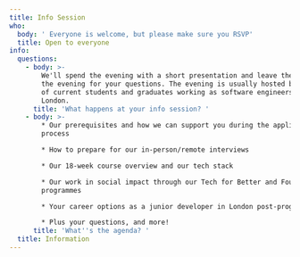 ```yaml
---
title: Info Session
who:
  body: ' Everyone is welcome, but please make sure you RSVP'
  title: Open to everyone
info:
  questions:
    - body: >-
        We'll spend the evening with a short presentation and leave the rest of
        the evening for your questions. The evening is usually hosted by a panel
        of current students and graduates working as software engineers in
        London.
      title: 'What happens at your info session? '
    - body: >-
        * Our prerequisites and how we can support you during the application
        process

        * How to prepare for our in-person/remote interviews

        * Our 18-week course overview and our tech stack

        * Our work in social impact through our Tech for Better and Founders
        programmes

        * Your career options as a junior developer in London post-programme

        * Plus your questions, and more!
      title: 'What''s the agenda? '
  title: Information
---
```


